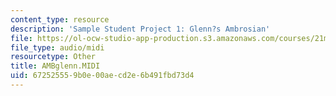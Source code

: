 ```yaml
---
content_type: resource
description: 'Sample Student Project 1: Glenn?s Ambrosian'
file: https://ol-ocw-studio-app-production.s3.amazonaws.com/courses/21m-113-developing-musical-structures-fall-2002/672525559b0e00aecd2e6b491fbd73d4_AMBglenn.MIDI
file_type: audio/midi
resourcetype: Other
title: AMBglenn.MIDI
uid: 67252555-9b0e-00ae-cd2e-6b491fbd73d4
---
```

